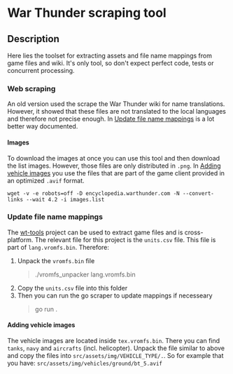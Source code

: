 # War Thunder scraping tool

## Description

Here lies the toolset for extracting assets and file name mappings from game files and wiki.
It's only tool, so don't expect perfect code, tests or concurrent processing.

### Web scraping

An old version used the scrape the War Thunder wiki for name translations. However, it showed that these files
are not translated to the local languages and therefore not precise enough. In [Update file name mappings](#update-file-name-mappings)
is a lot better way documented.

#### Images

To download the images at once you can use this tool and then download the list images. However, those files are
only distributed in `.png`. In [Adding vehicle images](#adding-vehicle-images) you use the files that are part of the
game client provided in an optimized `.avif` format.

```shell
wget -v -e robots=off -D encyclopedia.warthunder.com -N --convert-links --wait 4.2 -i images.list
```

### Update file name mappings

The [wt-tools](https://github.com/kotiq/wt-tools) project can be used to extract game files and is cross-platform.
The relevant file for this project is the `units.csv` file. This file is part of `lang.vromfs.bin`. Therefore:

1. Unpack the `vromfs.bin` file
    > ./vromfs_unpacker lang.vromfs.bin
2. Copy the `units.csv` file into this folder
3. Then you can run the go scraper to update mappings if necesseary
    > go run .

#### Adding vehicle images

The vehicle images are located inside `tex.vromfs.bin`. There you can find `tanks`, `navy` and `aircrafts` (incl. helicopter).
Unpack the file similar to above and copy the files into `src/assets/img/VEHICLE_TYPE/.`. So for example that you have:
`src/assets/img/vehicles/ground/bt_5.avif`
